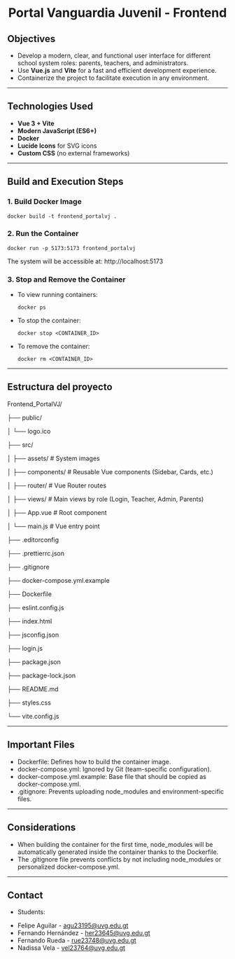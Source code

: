 <div align="center">
  <h1>Portal Vanguardia Juvenil - Frontend</h1> 
</div>


## Objectives

- Develop a modern, clear, and functional user interface for different school system roles: parents, teachers, and administrators.
- Use **Vue.js** and **Vite** for a fast and efficient development experience.
- Containerize the project to facilitate execution in any environment.

---

## Technologies Used

- **Vue 3 + Vite**
- **Modern JavaScript (ES6+)**
- **Docker**
- **Lucide Icons** for SVG icons
- **Custom CSS** (no external frameworks)

---

## Build and Execution Steps

### 1. Build Docker Image

   ```
   docker build -t frontend_portalvj .
   ```

### 2. Run the Container
   ```
   docker run -p 5173:5173 frontend_portalvj
   ```
The system will be accessible at: http://localhost:5173

### 3. Stop and Remove the Container
* To view running containers:
   ```
   docker ps
   ```
* To stop the container:
   ```
   docker stop <CONTAINER_ID>
   ```
* To remove the container:
   ```
   docker rm <CONTAINER_ID>
   ```
   
---

## Estructura del proyecto
Frontend_PortalVJ/

├── public/

│   └── logo.ico

├── src/

│   ├── assets/              # System images

│   ├── components/          # Reusable Vue components (Sidebar, Cards, etc.)

│   ├── router/              # Vue Router routes

│   ├── views/               # Main views by role (Login, Teacher, Admin, Parents)

│   ├── App.vue              # Root component

│   └── main.js              # Vue entry point

├── .editorconfig

├── .prettierrc.json

├── .gitignore

├── docker-compose.yml.example

├── Dockerfile

├── eslint.config.js

├── index.html

├── jsconfig.json

├── login.js

├── package.json

├── package-lock.json

├── README.md

├── styles.css

└── vite.config.js


---

## Important Files
* Dockerfile: Defines how to build the container image.
* docker-compose.yml: Ignored by Git (team-specific configuration).
* docker-compose.yml.example: Base file that should be copied as docker-compose.yml.
* .gitignore: Prevents uploading node_modules and environment-specific files.

---

## Considerations
* When building the container for the first time, node_modules will be automatically generated inside the container thanks to the Dockerfile.
* The .gitignore file prevents conflicts by not including node_modules or personalized docker-compose.yml.

---

## Contact
* Students:
- Felipe Aguilar - agu23195@uvg.edu.gt
- Fernando Hernández - her23645@uvg.edu.gt
- Fernando Rueda - rue23748@uvg.edu.gt
- Nadissa Vela - vel23764@uvg.edu.gt
